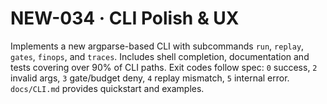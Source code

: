 # NEW-034 · CLI Polish & UX

Implements a new argparse-based CLI with subcommands `run`, `replay`, `gates`, `finops`, and `traces`.  Includes shell completion, documentation and tests covering over 90% of CLI paths.  Exit codes follow spec: `0` success, `2` invalid args, `3` gate/budget deny, `4` replay mismatch, `5` internal error.  `docs/CLI.md` provides quickstart and examples.
